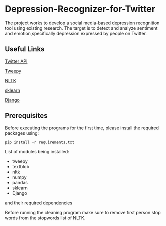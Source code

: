 # Depression-Recognizer-for-Twitter

The project works to develop a social media-based depression recognition tool using existing research. The target is to detect and analyze sentiment and emotion,specifically depression expressed by people on Twitter.


## Useful Links

[Twitter API](https://developer.twitter.com/en)

[Tweepy](https://www.tweepy.org/)

[NLTK](https://www.nltk.org/)

[sklearn](https://scikit-learn.org/0.21/documentation.html)

[Django](https://www.djangoproject.com/)


## Prerequisites

Before executing the programs for the first time, please install the required packages using:
 
```
pip install -r requirements.txt
```

List of modules being installed:

- tweepy
- textblob
- nltk
- numpy
- pandas
- sklearn
- Django

and their required dependencies

Before running the cleaning program make sure to remove first person stop words from the stopwords list of NLTK.
